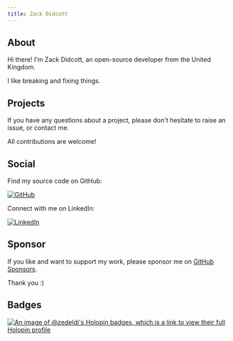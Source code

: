 ```yaml
---
title: Zack Didcott
---
```


## About

Hi there! I'm Zack Didcott, an open-source developer from the United Kingdom.

I like breaking and fixing things.

## Projects

If you have any questions about a project, please don't hesitate to raise an issue, or contact me.

All contributions are welcome!

## Social

Find my source code on GitHub:

[![GitHub](https://img.shields.io/badge/github-%23121011.svg?style=for-the-badge&logo=github&logoColor=white)](https://github.com/Zedeldi/)

Connect with me on LinkedIn:

[![LinkedIn](https://img.shields.io/badge/linkedin-%230077B5.svg?style=for-the-badge&logo=linkedin&logoColor=white)](https://www.linkedin.com/in/zack-didcott)

## Sponsor

If you like and want to support my work, please sponsor me on [GitHub Sponsors](https://github.com/sponsors/Zedeldi).

Thank you :)

## Badges

[![An image of @zedeldi's Holopin badges, which is a link to view their full Holopin profile](https://holopin.me/zedeldi)](https://holopin.io/@zedeldi)
